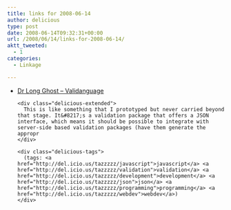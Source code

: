 ```yaml
---
title: links for 2008-06-14
author: delicious
type: post
date: 2008-06-14T09:32:31+00:00
url: /2008/06/14/links-for-2008-06-14/
aktt_tweeted:
  - 1
categories:
  - Linkage

---
```

<ul class="delicious">
  <li>
    <div class="delicious-link">
      <a href="http://www.drlongghost.com/validanguage.php">Dr Long Ghost &#8211; Validanguage</a>
    </div>
    
    <div class="delicious-extended">
      This is like something that I prototyped but never carried beyond that stage. It&#8217;s a validation package that offers a JSON interface, which means it should be possible to integrate with server-side based validation packages (have them generate the appropr
    </div>
    
    <div class="delicious-tags">
      (tags: <a href="http://del.icio.us/tazzzzz/javascript">javascript</a> <a href="http://del.icio.us/tazzzzz/validation">validation</a> <a href="http://del.icio.us/tazzzzz/development">development</a> <a href="http://del.icio.us/tazzzzz/json">json</a> <a href="http://del.icio.us/tazzzzz/programming">programming</a> <a href="http://del.icio.us/tazzzzz/webdev">webdev</a>)
    </div>
  </li>
</ul>
